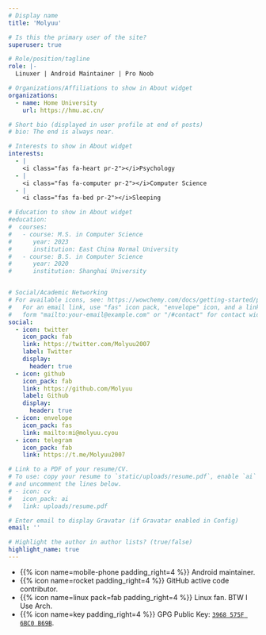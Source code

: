 ```yaml
---
# Display name
title: 'Molyuu'

# Is this the primary user of the site?
superuser: true

# Role/position/tagline
role: |-
  Linuxer | Android Maintainer | Pro Noob

# Organizations/Affiliations to show in About widget
organizations:
  - name: Home University
    url: https://hmu.ac.cn/

# Short bio (displayed in user profile at end of posts)
# bio: The end is always near.

# Interests to show in About widget
interests:
  - |
    <i class="fas fa-heart pr-2"></i>Psychology
  - |
    <i class="fas fa-computer pr-2"></i>Computer Science
  - |
    <i class="fas fa-bed pr-2"></i>Sleeping

# Education to show in About widget
#education:
#  courses:
#   - course: M.S. in Computer Science
#      year: 2023
#      institution: East China Normal University
#   - course: B.S. in Computer Science
#      year: 2020
#      institution: Shanghai University


# Social/Academic Networking
# For available icons, see: https://wowchemy.com/docs/getting-started/page-builder/#icons
#   For an email link, use "fas" icon pack, "envelope" icon, and a link in the
#   form "mailto:your-email@example.com" or "/#contact" for contact widget.
social:
  - icon: twitter
    icon_pack: fab
    link: https://twitter.com/Molyuu2007
    label: Twitter
    display:
      header: true
  - icon: github
    icon_pack: fab
    link: https://github.com/Molyuu
    label: Github
    display:
      header: true
  - icon: envelope 
    icon_pack: fas
    link: mailto:mi@molyuu.cyou
  - icon: telegram 
    icon_pack: fab
    link: https://t.me/Molyuu2007

# Link to a PDF of your resume/CV.
# To use: copy your resume to `static/uploads/resume.pdf`, enable `ai` icons in `params.yaml`,
# and uncomment the lines below.
# - icon: cv
#   icon_pack: ai
#   link: uploads/resume.pdf

# Enter email to display Gravatar (if Gravatar enabled in Config)
email: ''

# Highlight the author in author lists? (true/false)
highlight_name: true
---
```

<div class="nobull">

- {{% icon name=mobile-phone padding_right=4 %}} Android maintainer.
- {{% icon name=rocket padding_right=4 %}} GitHub active code contributor.
- {{% icon name=linux pack=fab padding_right=4 %}} Linux fan. BTW I Use Arch.
- {{% icon name=key padding_right=4 %}} GPG Public Key: [`3968 575F 6BC0 B69B`](https://keys.openpgp.org/search?q=3968575F6BC0B69BEA6DE6CA87EDB0B29A830179).

</div>
